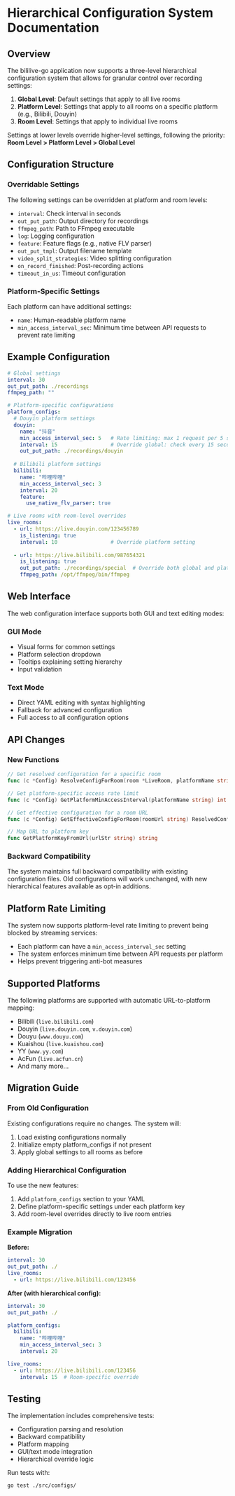 # Hierarchical Configuration System Documentation

## Overview

The bililive-go application now supports a three-level hierarchical configuration system that allows for granular control over recording settings:

1. **Global Level**: Default settings that apply to all live rooms
2. **Platform Level**: Settings that apply to all rooms on a specific platform (e.g., Bilibili, Douyin)
3. **Room Level**: Settings that apply to individual live rooms

Settings at lower levels override higher-level settings, following the priority: **Room Level > Platform Level > Global Level**

## Configuration Structure

### Overridable Settings

The following settings can be overridden at platform and room levels:

- `interval`: Check interval in seconds
- `out_put_path`: Output directory for recordings
- `ffmpeg_path`: Path to FFmpeg executable
- `log`: Logging configuration
- `feature`: Feature flags (e.g., native FLV parser)
- `out_put_tmpl`: Output filename template
- `video_split_strategies`: Video splitting configuration
- `on_record_finished`: Post-recording actions
- `timeout_in_us`: Timeout configuration

### Platform-Specific Settings

Each platform can have additional settings:

- `name`: Human-readable platform name
- `min_access_interval_sec`: Minimum time between API requests to prevent rate limiting

## Example Configuration

```yaml
# Global settings
interval: 30
out_put_path: ./recordings
ffmpeg_path: ""

# Platform-specific configurations
platform_configs:
  # Douyin platform settings
  douyin:
    name: "抖音"
    min_access_interval_sec: 5   # Rate limiting: max 1 request per 5 seconds
    interval: 15                 # Override global: check every 15 seconds
    out_put_path: ./recordings/douyin
  
  # Bilibili platform settings  
  bilibili:
    name: "哔哩哔哩"
    min_access_interval_sec: 3
    interval: 20
    feature:
      use_native_flv_parser: true

# Live rooms with room-level overrides
live_rooms:
  - url: https://live.douyin.com/123456789
    is_listening: true
    interval: 10                 # Override platform setting
    
  - url: https://live.bilibili.com/987654321
    is_listening: true
    out_put_path: ./recordings/special  # Override both global and platform
    ffmpeg_path: /opt/ffmpeg/bin/ffmpeg
```

## Web Interface

The web configuration interface supports both GUI and text editing modes:

### GUI Mode
- Visual forms for common settings
- Platform selection dropdown
- Tooltips explaining setting hierarchy
- Input validation

### Text Mode
- Direct YAML editing with syntax highlighting
- Fallback for advanced configuration
- Full access to all configuration options

## API Changes

### New Functions

```go
// Get resolved configuration for a specific room
func (c *Config) ResolveConfigForRoom(room *LiveRoom, platformName string) ResolvedConfig

// Get platform-specific access rate limit
func (c *Config) GetPlatformMinAccessInterval(platformName string) int

// Get effective configuration for a room URL
func (c *Config) GetEffectiveConfigForRoom(roomUrl string) ResolvedConfig

// Map URL to platform key
func GetPlatformKeyFromUrl(urlStr string) string
```

### Backward Compatibility

The system maintains full backward compatibility with existing configuration files. Old configurations will work unchanged, with new hierarchical features available as opt-in additions.

## Platform Rate Limiting

The system now supports platform-level rate limiting to prevent being blocked by streaming services:

- Each platform can have a `min_access_interval_sec` setting
- The system enforces minimum time between API requests per platform
- Helps prevent triggering anti-bot measures

## Supported Platforms

The following platforms are supported with automatic URL-to-platform mapping:

- Bilibili (`live.bilibili.com`)
- Douyin (`live.douyin.com`, `v.douyin.com`)
- Douyu (`www.douyu.com`)
- Kuaishou (`live.kuaishou.com`)
- YY (`www.yy.com`)
- AcFun (`live.acfun.cn`)
- And many more...

## Migration Guide

### From Old Configuration

Existing configurations require no changes. The system will:

1. Load existing configurations normally
2. Initialize empty platform_configs if not present
3. Apply global settings to all rooms as before

### Adding Hierarchical Configuration

To use the new features:

1. Add `platform_configs` section to your YAML
2. Define platform-specific settings under each platform key
3. Add room-level overrides directly to live room entries

### Example Migration

**Before:**
```yaml
interval: 30
out_put_path: ./
live_rooms:
  - url: https://live.bilibili.com/123456
```

**After (with hierarchical config):**
```yaml
interval: 30
out_put_path: ./

platform_configs:
  bilibili:
    name: "哔哩哔哩"
    min_access_interval_sec: 3
    interval: 20

live_rooms:
  - url: https://live.bilibili.com/123456
    interval: 15  # Room-specific override
```

## Testing

The implementation includes comprehensive tests:

- Configuration parsing and resolution
- Backward compatibility
- Platform mapping
- GUI/text mode integration
- Hierarchical override logic

Run tests with:
```bash
go test ./src/configs/
```